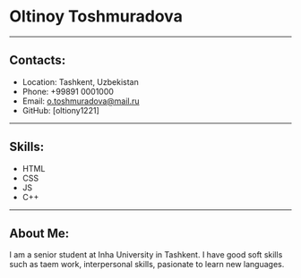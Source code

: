 # **Oltinoy Toshmuradova**
-----
## **Contacts:**
* Location: Tashkent, Uzbekistan
* Phone: +99891 0001000
* Email: o.toshmuradova@mail.ru
* GitHub: [oltiony1221]
-------
## **Skills:**
* HTML
* CSS
* JS
* C++
--------
## **About Me:**
I am a senior student at Inha University in Tashkent. I have good soft skills such as taem work,  interpersonal skills, pasionate to learn new languages.